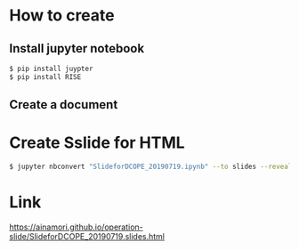 # How to create

## Install jupyter notebook

```bash
$ pip install juypter
$ pip install RISE
```

## Create a document

# Create Sslide for HTML

```bash
$ jupyter nbconvert "SlideforDCOPE_20190719.ipynb" --to slides --reveal-prefix "https://cdnjs.cloudflare.com/ajax/libs/reveal.js/3.1.0"
```

# Link

https://ainamori.github.io/operation-slide/SlideforDCOPE_20190719.slides.html
